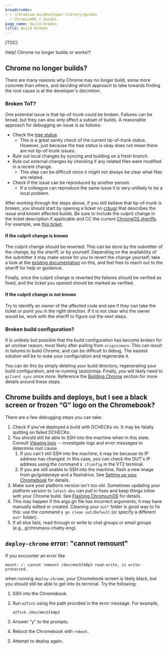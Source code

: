 ```yaml
---
breadcrumbs:
- - /chromium-os/developer-library/guides
  - ChromiumOS > Guides
page_name: build-broken
title: Build broken
---
```


[TOC]

Help! Chrome no longer builds or works!?

## Chrome no longer builds?

There are many reasons why Chrome may no longer build, some more concrete than
others, and deciding which approach to take towards finding the root cause is at
the developer's discretion.

### Broken ToT?

One potential issue is that tip-of-trunk could be broken. Failures can be broad,
but they can also only affect a subset of builds. A reasonable approach for
debugging an issue is as follows:

*   Check the [tree status](https://chromiumos-status.appspot.com/).
    *   This is a great sanity check of the current tip-of-trunk status.
        However, just because the tree status is okay does not mean there are
        not tip-of-trunk issues.
*   Rule out local changes by syncing and building on a fresh branch.
*   Rule out external changes by checking if any related files were modified in
    a recent change.
    *   This step can be difficult since it might not always be clear what files
        are related.
*   Check if the issue can be reproduced by another person.
    *   If a colleague can reproduce the same issue it is very unlikely to be a
        local problem.

After working through the steps above, if you still believe that tip-of-trunk is
broken, you should start by opening a ticket on [crbug/](http://crbug/) that
describes the issue and known affected builds. Be sure to include the culprit
change in the ticket description if applicable and CC the current
[ChromeOS sheriffs](http://go/chromecals). For example, see
[this ticket](http://crbug/1221630).

#### If the culprit change is known

The culprit change should be reverted. This can be done by the submitter of the
change, by the sheriff, or by yourself. Depending on the availability of the
submitter it may make sense for you to revert the change yourself; take a look
at the
[existing documentation](http://go/cros-sheriff-ref#how-can-i-revert-a-commit)
on this, and feel free to reach out to the sheriff for help or guidance.

Finally, once the culprit change is reverted the failures should be verified as
fixed, and the ticket you opened should be marked as verified.

#### If the culprit change is not known

Try to identify an owner of the affected code and see if they can take the
ticket or point you in the right direction. If it is not clear who the owner
would be, work with the sheriff to figure out the next steps.

### Broken build configuration?

It is unlikely but possible that the build configuration has become broken for
an unclear reason, most likely after pulling from `origin/main`. This can result
in failures to build Chrome, and can be difficult to debug. The easiest solution
will be to nuke your configuration and regenerate it.

You can do this by simply deleting your build directory, regenerating your build
configuration, and re-running (auto)ninja. Finally, you will likely need to
`gclient sync` once more. Reference the
[Building Chrome](/chromium-os/developer-library/getting-started) section for more details around
these steps.

## Chrome builds and deploys, but I see a black screen or frozen “G” logo on the Chromebook?

There are a few debugging steps you can take:

1.  Check if you’ve deployed a build with DCHECKs on. It may be fatally quitting
    on failed DCHECKs.
2.  You should still be able to SSH into the machine when in this state. Consult
    [Viewing logs](/chromium-os/developer-library/guides/logging/logging) -- investigate logs and
    error messages to determine root cause.
    1. If you can't still SSH into the machine, it may be because its IP
       address has changed. In this case, you can check the DUT's IP address
       using the command `$ ifconfig` in the VT2 terminal.
    2. If you are still unable to SSH into the machine, flash a new image from
       go/goldeneye and a flashdrive. See
       [Setting up your Chromebook](/chromium-os/developer-library/getting-started) for details.
3.  Make sure your platform version isn't too old. Sometimes updating your
    platform version to `latest-dev` can pull in fixes and keep things inline
    with your Chrome build. See [Flashing ChromiumOS](/chromium-os/developer-library/guides/device/flashing-chromiumos)
    for details.
4.  This may happen if the args.gn file has incorrect arguments; it may have
    manually edited or created. Cleaning your `out*` folder is good way to fix
    this: use the command `$ gn clean out/Default` (or specify a different
    `out*` folder).
5.  If all else fails, read through or write to chat groups or email groups
    (e.g., g/chromeos-chatty-eng).

## `deploy-chrome` error: "cannot remount"

If you encounter an error like

```
mount: /: cannot remount /dev/mmcblk0p3 read-write, is write-protected.
```

when running `deploy-chrome`, your Chromebook screen is likely black, but you
should still be able to get into its terminal. Try the following:

1.  SSH into the Chromebook.
2.  Run `e2fsck` using the path provided in the error message. For example,

    ```
    e2fsck /dev/mmcblk0p3
    ```

3.  Answer "y" to the prompts.

4.  Reboot the Chromebook with `reboot`.

5.  Attempt to deploy again.
